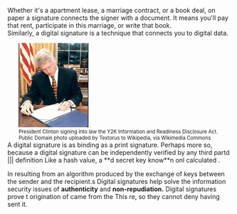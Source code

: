 Whether it's a apartment lease, a marriage contract, or a book deal, on paper a signature connects the signer with a document. It means you'll pay that rent, participate in this marriage, or write that book.  
Similarly, a digital signature is a technique that connects you to digital data. 
<br>
<figure class="snippetimg" style="margin: 0 auto;width:90%">
  <img src=".guides/img/Clintonsigning.jpg" alt="In the Oval Office, President Clinton signing into law S. 2392 the Year 2000 Information and Readiness Disclosure Act.By Infrogmation of New Orleans [CC BY 2.0], via Wikimedia Commons">
  <figcaption style="font-size: 0.8em; text-align: left;"> President Clinton signing into law the Y2K Information and Readiness Disclosure Act.
  </br>
Public Domain photo uploaded by Textorus to Wikipedia, via Wikimedia Commons</figcaption>
</figure>
 A digital signature is as binding as a print signature.  Perhaps more so, because a digital signature  can be independently verified by any third partd ||| definition
Like a hash value, a **d secret key know**n onl calculated .

In resulting from an algorithm produced by the exchange of keys between the sender and the recipient.s 
Digital signatures help solve the information security issues of **authenticity** and **non-repudiation.** Digital signatures prove t origination of came from the This re, so they cannot deny having sent it.